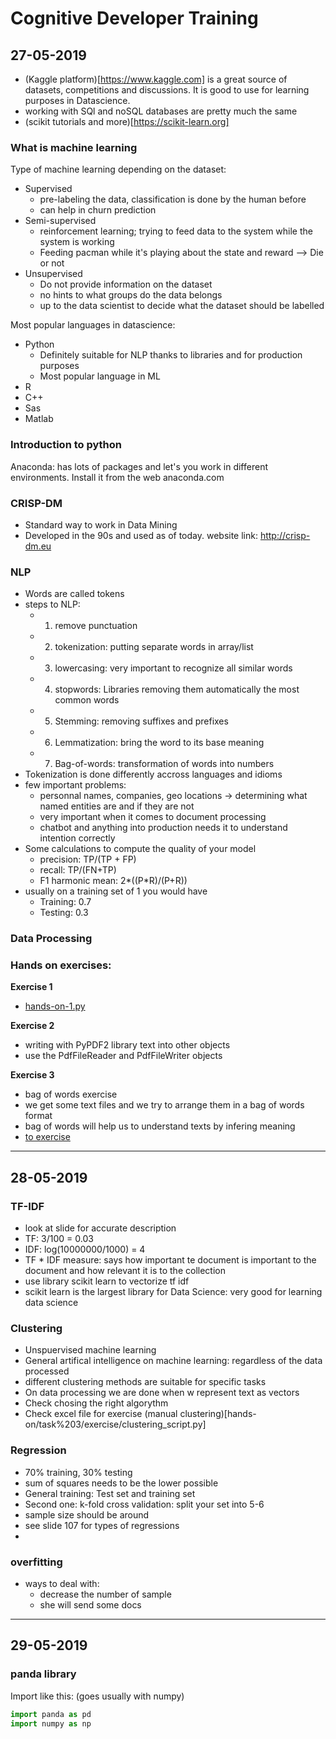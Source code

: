 # Cognitive Developer Training

## 27-05-2019
* (Kaggle platform)[https://www.kaggle.com] is a great source of datasets, competitions and discussions. It is good to use for learning purposes in Datascience.
* working with SQl and noSQL databases are pretty much the same
* (scikit tutorials and more)[https://scikit-learn.org]

### What is machine learning
Type of machine learning depending on the dataset:
* Supervised
    * pre-labeling the data, classification is done by the human before
    * can help in churn prediction
* Semi-supervised
    * reinforcement learning; trying to feed data to the system while the system is working
    * Feeding pacman while it's playing about the state and reward --> Die or not
* Unsupervised 
    * Do not provide information on the dataset
    * no hints to what groups do the data belongs
    * up to the data scientist to decide what the dataset should be labelled

Most popular languages in datascience:
* Python
    * Definitely suitable for NLP thanks to libraries and for production purposes
    * Most popular language in ML
* R
* C++
* Sas
* Matlab

### Introduction to python
Anaconda: has lots of packages and let's you work in different environments. Install it from the web anaconda.com

### CRISP-DM
* Standard way to work in Data Mining
* Developed in the 90s and used as of today. website link: http://crisp-dm.eu

### NLP
* Words are called tokens
* steps to NLP:
    * 1) remove punctuation
    * 2) tokenization: putting separate words in array/list
    * 3) lowercasing: very important to recognize all similar words
    * 4) stopwords: Libraries removing them automatically the most common words
    * 5) Stemming: removing suffixes and prefixes
    * 6) Lemmatization: bring the word to its base meaning
    * 7) Bag-of-words: transformation of words into numbers
* Tokenization is done differently accross languages and idioms
* few important problems:
    * personnal names, companies, geo locations -> determining what named entities are and if they are not
    * very important when it comes to document processing
    * chatbot and anything into production needs it to understand intention correctly
* Some calculations to compute the quality of your model
    * precision: TP/(TP + FP)
    * recall: TP/(FN+TP)
    * F1 harmonic mean: 2*((P*R)/(P+R))
* usually on a training set of 1 you would have
    * Training: 0.7
    * Testing: 0.3

### Data Processing

### Hands on exercises:

**Exercise 1**
* [hands-on-1.py](hands-on/hands-on-1.py)

**Exercise 2**
* writing with PyPDF2 library text into other objects
* use the PdfFileReader and PdfFileWriter objects

**Exercise 3**
* bag of words exercise
* we get some text files and we try to arrange them in a bag of words format
* bag of words will help us to understand texts by infering meaning
* [to exercise](hands-on/task%202/Bag_of_Words.py)

----

## 28-05-2019

### TF-IDF
* look at slide for accurate description
* TF: 3/100 = 0.03
* IDF: log(10000000/1000) = 4
* TF * IDF measure: says how important te document is important to the document and how relevant it is to the collection
* use library scikit learn to vectorize tf idf
* scikit learn is the largest library for Data Science: very good for learning data science

### Clustering
* Unspuervised machine learning
* General artifical intelligence on machine learning: regardless of the data processed
* different clustering methods are suitable for specific tasks
* On data processing we are done when w represent text as vectors
* Check chosing the right algorythm
* Check excel file for exercise (manual clustering)[hands-on/task%203/exercise/clustering_script.py]

### Regression
* 70% training, 30% testing
* sum of squares needs to be the lower possible
* General training: Test set and training set
* Second one: k-fold cross validation: split your set into 5-6
* sample size should be around 
* see slide 107 for types of regressions
* 

### overfitting
* ways to deal with:
    * decrease the number of sample
    * she will send some docs

----
## 29-05-2019

### panda library

Import like this: (goes usually with numpy)
```python
import panda as pd
import numpy as np
```

